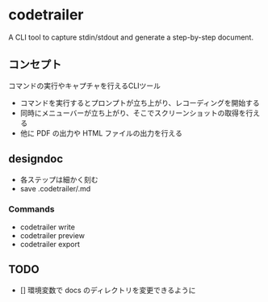 # codetrailer
A CLI tool to capture stdin/stdout and generate a step-by-step document.

## コンセプト
コマンドの実行やキャプチャを行えるCLIツール

- コマンドを実行するとプロンプトが立ち上がり、レコーディングを開始する
- 同時にメニューバーが立ち上がり、そこでスクリーンショットの取得を行える
- 他に PDF の出力や HTML ファイルの出力を行える

## designdoc
- 各ステップは細かく刻む
- save .codetrailer/<name>.md

### Commands
- codetrailer write <name>
- codetrailer preview <name>
- codetrailer export <name>

## TODO
- [] 環境変数で docs のディレクトリを変更できるように
